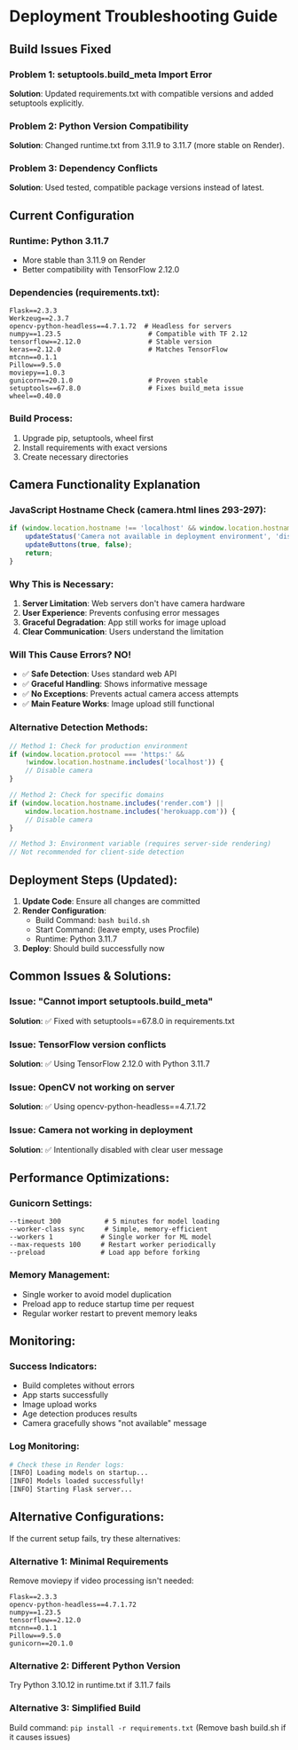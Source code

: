 # Deployment Troubleshooting Guide

## Build Issues Fixed

### Problem 1: setuptools.build_meta Import Error
**Solution**: Updated requirements.txt with compatible versions and added setuptools explicitly.

### Problem 2: Python Version Compatibility  
**Solution**: Changed runtime.txt from 3.11.9 to 3.11.7 (more stable on Render).

### Problem 3: Dependency Conflicts
**Solution**: Used tested, compatible package versions instead of latest.

## Current Configuration

### Runtime: Python 3.11.7
- More stable than 3.11.9 on Render
- Better compatibility with TensorFlow 2.12.0

### Dependencies (requirements.txt):
```
Flask==2.3.3
Werkzeug==2.3.7
opencv-python-headless==4.7.1.72  # Headless for servers
numpy==1.23.5                      # Compatible with TF 2.12
tensorflow==2.12.0                 # Stable version
keras==2.12.0                      # Matches TensorFlow
mtcnn==0.1.1
Pillow==9.5.0
moviepy==1.0.3
gunicorn==20.1.0                   # Proven stable
setuptools==67.8.0                 # Fixes build_meta issue
wheel==0.40.0
```

### Build Process:
1. Upgrade pip, setuptools, wheel first
2. Install requirements with exact versions
3. Create necessary directories

## Camera Functionality Explanation

### JavaScript Hostname Check (camera.html lines 293-297):

```javascript
if (window.location.hostname !== 'localhost' && window.location.hostname !== '127.0.0.1') {
    updateStatus('Camera not available in deployment environment', 'disconnected');
    updateButtons(true, false);
    return;
}
```

### Why This is Necessary:
1. **Server Limitation**: Web servers don't have camera hardware
2. **User Experience**: Prevents confusing error messages
3. **Graceful Degradation**: App still works for image upload
4. **Clear Communication**: Users understand the limitation

### Will This Cause Errors? NO!
- ✅ **Safe Detection**: Uses standard web API
- ✅ **Graceful Handling**: Shows informative message
- ✅ **No Exceptions**: Prevents actual camera access attempts
- ✅ **Main Feature Works**: Image upload still functional

### Alternative Detection Methods:
```javascript
// Method 1: Check for production environment
if (window.location.protocol === 'https:' && 
    !window.location.hostname.includes('localhost')) {
    // Disable camera
}

// Method 2: Check for specific domains
if (window.location.hostname.includes('render.com') || 
    window.location.hostname.includes('herokuapp.com')) {
    // Disable camera
}

// Method 3: Environment variable (requires server-side rendering)
// Not recommended for client-side detection
```

## Deployment Steps (Updated):

1. **Update Code**: Ensure all changes are committed
2. **Render Configuration**:
   - Build Command: `bash build.sh`
   - Start Command: (leave empty, uses Procfile)
   - Runtime: Python 3.11.7
3. **Deploy**: Should build successfully now

## Common Issues & Solutions:

### Issue: "Cannot import setuptools.build_meta"
**Solution**: ✅ Fixed with setuptools==67.8.0 in requirements.txt

### Issue: TensorFlow version conflicts
**Solution**: ✅ Using TensorFlow 2.12.0 with Python 3.11.7

### Issue: OpenCV not working on server
**Solution**: ✅ Using opencv-python-headless==4.7.1.72

### Issue: Camera not working in deployment
**Solution**: ✅ Intentionally disabled with clear user message

## Performance Optimizations:

### Gunicorn Settings:
```
--timeout 300           # 5 minutes for model loading
--worker-class sync     # Simple, memory-efficient
--workers 1            # Single worker for ML model
--max-requests 100     # Restart worker periodically
--preload              # Load app before forking
```

### Memory Management:
- Single worker to avoid model duplication
- Preload app to reduce startup time per request
- Regular worker restart to prevent memory leaks

## Monitoring:

### Success Indicators:
- Build completes without errors
- App starts successfully
- Image upload works
- Age detection produces results
- Camera gracefully shows "not available" message

### Log Monitoring:
```bash
# Check these in Render logs:
[INFO] Loading models on startup...
[INFO] Models loaded successfully!
[INFO] Starting Flask server...
```

## Alternative Configurations:

If the current setup fails, try these alternatives:

### Alternative 1: Minimal Requirements
Remove moviepy if video processing isn't needed:
```
Flask==2.3.3
opencv-python-headless==4.7.1.72
numpy==1.23.5
tensorflow==2.12.0
mtcnn==0.1.1
Pillow==9.5.0
gunicorn==20.1.0
```

### Alternative 2: Different Python Version
Try Python 3.10.12 in runtime.txt if 3.11.7 fails

### Alternative 3: Simplified Build
Build command: `pip install -r requirements.txt`
(Remove bash build.sh if it causes issues)